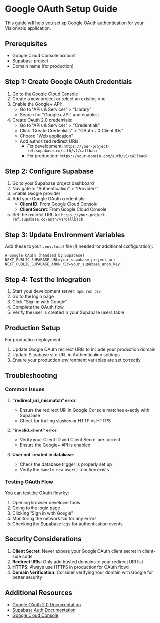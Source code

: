 # Google OAuth Setup Guide

This guide will help you set up Google OAuth authentication for your VisionValu application.

## Prerequisites

- Google Cloud Console account
- Supabase project
- Domain name (for production)

## Step 1: Create Google OAuth Credentials

1. Go to the [Google Cloud Console](https://console.cloud.google.com/)
2. Create a new project or select an existing one
3. Enable the Google+ API:
   - Go to "APIs & Services" > "Library"
   - Search for "Google+ API" and enable it
4. Create OAuth 2.0 credentials:
   - Go to "APIs & Services" > "Credentials"
   - Click "Create Credentials" > "OAuth 2.0 Client IDs"
   - Choose "Web application"
   - Add authorized redirect URIs:
     - For development: `https://your-project-ref.supabase.co/auth/v1/callback`
     - For production: `https://your-domain.com/auth/v1/callback`

## Step 2: Configure Supabase

1. Go to your Supabase project dashboard
2. Navigate to "Authentication" > "Providers"
3. Enable Google provider
4. Add your Google OAuth credentials:
   - **Client ID**: From Google Cloud Console
   - **Client Secret**: From Google Cloud Console
5. Set the redirect URL to: `https://your-project-ref.supabase.co/auth/v1/callback`

## Step 3: Update Environment Variables

Add these to your `.env.local` file (if needed for additional configuration):

```env
# Google OAuth (handled by Supabase)
NEXT_PUBLIC_SUPABASE_URL=your_supabase_project_url
NEXT_PUBLIC_SUPABASE_ANON_KEY=your_supabase_anon_key
```

## Step 4: Test the Integration

1. Start your development server: `npm run dev`
2. Go to the login page
3. Click "Sign in with Google"
4. Complete the OAuth flow
5. Verify the user is created in your Supabase users table

## Production Setup

For production deployment:

1. Update Google OAuth redirect URIs to include your production domain
2. Update Supabase site URL in Authentication settings
3. Ensure your production environment variables are set correctly

## Troubleshooting

### Common Issues

1. **"redirect_uri_mismatch" error**:
   - Ensure the redirect URI in Google Console matches exactly with Supabase
   - Check for trailing slashes or HTTP vs HTTPS

2. **"invalid_client" error**:
   - Verify your Client ID and Client Secret are correct
   - Ensure the Google+ API is enabled

3. **User not created in database**:
   - Check the database trigger is properly set up
   - Verify the `handle_new_user()` function exists

### Testing OAuth Flow

You can test the OAuth flow by:

1. Opening browser developer tools
2. Going to the login page
3. Clicking "Sign in with Google"
4. Monitoring the network tab for any errors
5. Checking the Supabase logs for authentication events

## Security Considerations

1. **Client Secret**: Never expose your Google OAuth client secret in client-side code
2. **Redirect URIs**: Only add trusted domains to your redirect URI list
3. **HTTPS**: Always use HTTPS in production for OAuth flows
4. **Domain Verification**: Consider verifying your domain with Google for better security

## Additional Resources

- [Google OAuth 2.0 Documentation](https://developers.google.com/identity/protocols/oauth2)
- [Supabase Auth Documentation](https://supabase.com/docs/guides/auth)
- [Google Cloud Console](https://console.cloud.google.com/)
